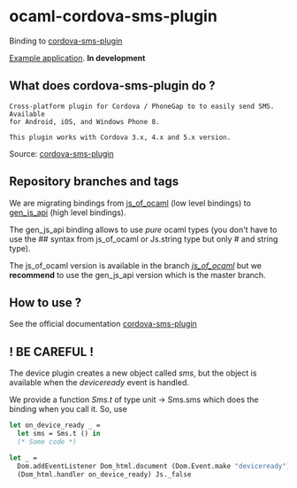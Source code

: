 # ocaml-cordova-sms-plugin

Binding to
[cordova-sms-plugin](https://github.com/cordova-sms/cordova-sms-plugin)

[Example
application](https://github.com/dannywillems/ocaml-cordova-sms-plugin-example).
**In development**

## What does cordova-sms-plugin do ?

```
Cross-platform plugin for Cordova / PhoneGap to to easily send SMS. Available
for Android, iOS, and Windows Phone 8.

This plugin works with Cordova 3.x, 4.x and 5.x version.
```

Source: [cordova-sms-plugin](https://github.com/cordova-sms/cordova-sms-plugin)

## Repository branches and tags

We are migrating bindings from
[js_of_ocaml](https://github.com/ocsigen/js_of_ocaml) (low level bindings) to
[gen_js_api](https://github.com/lexifi/gen_js_api) (high level bindings).

The gen_js_api binding allows to use *pure* ocaml types (you don't have to use
the ## syntax from js_of_ocaml or Js.string type but only # and string type).

The js_of_ocaml version is available in the branch
[*js_of_ocaml*](https://github.com/dannywillems/ocaml-cordova-plugin-sms/tree/js_of_ocaml)
but we **recommend** to use the gen_js_api version which is the master branch.

## How to use ?

See the official documentation
[cordova-sms-plugin](https://github.com/cordova-sms/cordova-sms-plugin)

## ! BE CAREFUL !

The device plugin creates a new object called *sms*, but the object is
available when the *deviceready* event is handled.

We provide a function *Sms.t* of type unit -> Sms.sms
which does the binding when you call it.
So, use

```OCaml
let on_device_ready _ =
  let sms = Sms.t () in
  (* Some code *)

let _ =
  Dom.addEventListener Dom_html.document (Dom.Event.make "deviceready")
  (Dom_html.handler on_device_ready) Js._false
```
